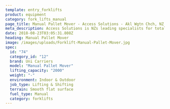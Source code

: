 ```yaml
---
template: entry_forklifts
product: equipment
category: fork_lifts_manual
page_title: Manual Pallet Mover - Access Solutions - Akl Wgtn Chch, NZ
meta_description: Access Solutions is NZs leading specialists for total access solution equipment. 100% NZ owned & operated. Read about us - Make an enquiry today
date: 2018-08-23T03:05:31.808Z
heading: Manual Pallet Mover
image: /images/uploads/Forklift-Manual-Pallet-Mover.jpg
spec:
  id: "74"
  category_id: "12"
  brand: Uni Carriers
  model: "Manual Pallet Mover"
  lifting_capacity: "2000"
  weight: "-"
  environment: Indoor & Outdoor
  job_type: Lifting & Shifting
  terrain: Smooth flat surface
  fuel_type: Manual
  category: forklifts
---
```

